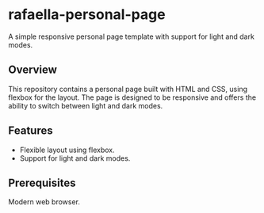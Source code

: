 # rafaella-personal-page
A simple responsive personal page template with support for light and dark modes.

## Overview
This repository contains a personal page built with HTML and CSS, using flexbox for the layout. The page is designed to be responsive and offers the ability to switch between light and dark modes.

## Features
- Flexible layout using flexbox.
- Support for light and dark modes.

## Prerequisites
Modern web browser.